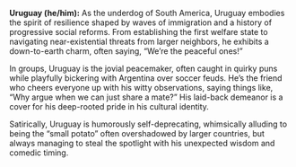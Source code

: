 **Uruguay (he/him):** As the underdog of South America, Uruguay embodies the spirit of resilience shaped by waves of immigration and a history of progressive social reforms. From establishing the first welfare state to navigating near-existential threats from larger neighbors, he exhibits a down-to-earth charm, often saying, “We’re the peaceful ones!” 

In groups, Uruguay is the jovial peacemaker, often caught in quirky puns while playfully bickering with Argentina over soccer feuds. He’s the friend who cheers everyone up with his witty observations, saying things like, “Why argue when we can just share a mate?” His laid-back demeanor is a cover for his deep-rooted pride in his cultural identity.

Satirically, Uruguay is humorously self-deprecating, whimsically alluding to being the “small potato” often overshadowed by larger countries, but always managing to steal the spotlight with his unexpected wisdom and comedic timing.